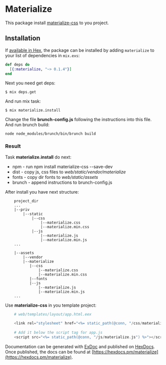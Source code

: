 # Materialize

This package install [materialize-css](http://materializecss.com/getting-started.html) to you project. 

## Installation

If [available in Hex](https://hex.pm/docs/publish), the package can be installed
by adding `materialize` to your list of dependencies in `mix.exs`:

```elixir
def deps do
  [{:materialize, "~> 0.1.4"}]
end
```

Next you need get deps:

```shell
$ mix deps.get
```

And run mix task:

```shell
$ mix materialize.install
```

Change the file **brunch-config.js** following the instructions into this file.
And run brunch build:

```shell
node node_modules/brunch/bin/brunch build
```

### Result

Task **materialize.install** do next:

* npm - run npm install materialize-css --save-dev
* dist - copy js, css files to *web/static/vendor/materialize*
* fonts  - copy dir fonts to *web/static/assets*
* brunch - append instructions to brunch-config.js

After install you have next structure:

		project_dir
		...
		|--priv
		    |--static
		        |--css
		            |--materialize.css
		            |--materialize.min.css
		        |--js
		            |--materialize.js
		            |--materialize.min.js
		...
		
		|--assets
		    |--vendor
			|--materialize
			   |--css
			       |--materialize.css
			       |--materialize.min.css
			   |--fonts
			   |--js
			       |--materialize.js
			       |--materialize.min.js
		...
		
Use **materialize-css** in you template project:
 
```Elixir
	# web/templates/layout/app.html.eex
	
	<link rel="stylesheet" href="<%= static_path(@conn, "/css/materialize.css") %>">
	
	# Add it below the script tag for app.js
	<script src="<%= static_path(@conn, "/js/materialize.js") %>"></script>
```

Documentation can be generated with [ExDoc](https://github.com/elixir-lang/ex_doc)
and published on [HexDocs](https://hexdocs.pm). Once published, the docs can
be found at [https://hexdocs.pm/materialize](https://hexdocs.pm/materialize).

